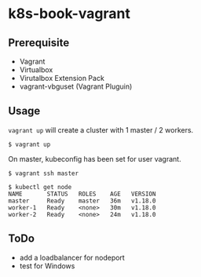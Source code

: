 # k8s-book-vagrant

## Prerequisite

- Vagrant
- Virtualbox
- Virutalbox Extension Pack
- vagrant-vbguset (Vagrant Pluguin) 

## Usage

`vagrant up` will create a cluster with 1 master / 2 workers.

```
$ vagrant up
```

On master, kubeconfig has been set for user vagrant.

```
$ vagrant ssh master
```

```
$ kubectl get node
NAME       STATUS   ROLES    AGE   VERSION
master     Ready    master   36m   v1.18.0
worker-1   Ready    <none>   30m   v1.18.0
worker-2   Ready    <none>   24m   v1.18.0
```

## ToDo

- add a loadbalancer for nodeport
- test for Windows
